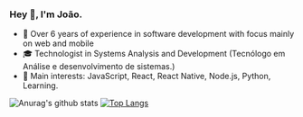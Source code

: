 ### Hey 👋, I'm João.

- :raising_hand: Over 6 years of experience in software development with focus mainly on web and mobile
- :mortar_board: Technologist in Systems Analysis and Development (Tecnólogo em Análise e desenvolvimento de sistemas.)
- 💙 Main interests: JavaScript, React, React Native, Node.js, Python, Learning.

![Anurag's github stats](https://github-readme-stats.vercel.app/api?username=Joaoo1&count_private=true&show_icons=true&theme=midnight-purple&hide=issues)
[![Top Langs](https://github-readme-stats.vercel.app/api/top-langs/?username=Joaoo1&layout=compact&theme=midnight-purple&langs_count=8)](https://github.com/anuraghazra/github-readme-stats)

